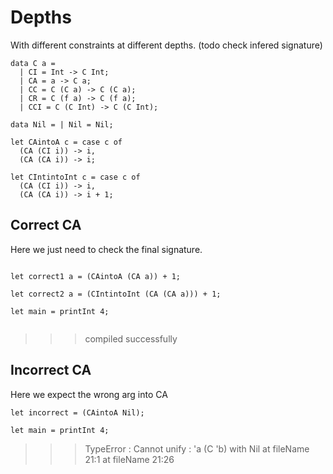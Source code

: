 # Depths

With different constraints at different depths. (todo check infered signature)
```
data C a =
  | CI = Int -> C Int; 
  | CA = a -> C a;
  | CC = C (C a) -> C (C a);
  | CR = C (f a) -> C (f a);
  | CCI = C (C Int) -> C (C Int);

data Nil = | Nil = Nil;

let CAintoA c = case c of
  (CA (CI i)) -> i,
  (CA (CA i)) -> i;

let CIntintoInt c = case c of
  (CA (CI i)) -> i,
  (CA (CA i)) -> i + 1;

```

## Correct CA

Here we just need to check the final signature.
```

let correct1 a = (CAintoA (CA a)) + 1;

let correct2 a = (CIntintoInt (CA (CA a))) + 1;

let main = printInt 4;


```
>>>compiled successfully

## Incorrect CA


Here we expect the wrong arg into CA
```
let incorrect = (CAintoA Nil);

let main = printInt 4;
```
>>>TypeError : Cannot unify : 'a (C 'b) with Nil at fileName 21:1 at fileName 21:26



